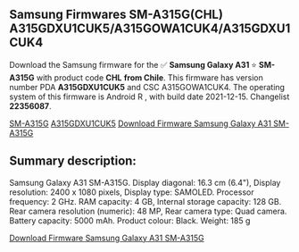 <h2>Samsung Firmwares SM-A315G(CHL) A315GDXU1CUK5/A315GOWA1CUK4/A315GDXU1CUK4</h2>
Download the Samsung firmware for the ✅ <strong>Samsung Galaxy A31 </strong> ⭐ <strong>SM-A315G</strong> with product code <strong>CHL</strong> <strong> from Chile</strong>. This firmware has version number PDA <strong>A315GDXU1CUK5</strong> and CSC A315GOWA1CUK4. The operating system of this firmware is Android R , with build date 2021-12-15. Changelist <strong>22356087</strong>.


[SM-A315G](https://samfirm.shop/samsung/model/SM-A315G)
[A315GDXU1CUK5](https://samfirm.shop/samsung/pda/A315GDXU1CUK5)
[Download Firmware Samsung Galaxy A31 SM-A315G](https://samfirm.shop/samsung/firmware/482726)
<h2>Summary description:</h2>
<p>Samsung Galaxy A31 SM-A315G. Display diagonal: 16.3 cm (6.4"), Display resolution: 2400 x 1080 pixels, Display type: SAMOLED. Processor frequency: 2 GHz. RAM capacity: 4 GB, Internal storage capacity: 128 GB. Rear camera resolution (numeric): 48 MP, Rear camera type: Quad camera. Battery capacity: 5000 mAh. Product colour: Black. Weight: 185 g</p>


[Download Firmware Samsung Galaxy A31 SM-A315G](https://samfirm.shop/samsung/firmware/482726)
